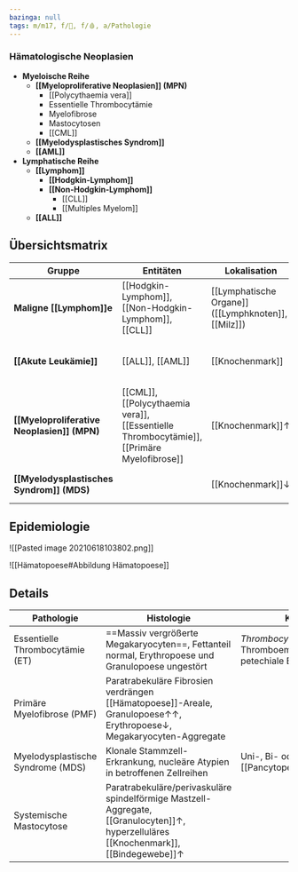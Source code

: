 ```yaml
---
bazinga: null
tags: m/m17, f/🦀, f/🩸, a/Pathologie
---
```

### Hämatologische Neoplasien 
- **Myeloische Reihe**
	- **[[Myeloproliferative Neoplasien]] (MPN)**
		- [[Polycythaemia vera]]
		- Essentielle Thrombocytämie
		- Myelofibrose
		- Mastocytosen
		- [[CML]]
	- **[[Myelodysplastisches Syndrom]]**
	- **[[AML]]**
- **Lymphatische Reihe**
	- **[[Lymphom]]**
		- **[[Hodgkin-Lymphom]]**
		- **[[Non-Hodgkin-Lymphom]]**
			- [[CLL]]
			- [[Multiples Myelom]]
	- **[[ALL]]**




## Übersichtsmatrix
Gruppe|Entitäten|Lokalisation|Reihe|Pathophysiologie|Symptome
-|-|-|-|-|-
**Maligne [[Lymphom]]e**|[[Hodgkin-Lymphom]], [[Non-Hodgkin-Lymphom]], [[CLL]]|[[Lymphatische Organe]] ([[Lymphknoten]], [[Milz]])|L|Neoplasie reifer [[Lymphocyten]]|[[B-Symptomatik]], [[Lymphadenopathie]]
**[[Akute Leukämie]]**|[[ALL]], [[AML]]|[[Knochenmark]]|L/M|Neoplasie von Vorläufer-Blasten|*Verdrängung*<br>[[Erythropoese]]→[[Anämie]]<br>[[Thrombopoese]]→[[Blutungsneigung]]<br>[[Leukopoese]]→Infektneigung
**[[Myeloproliferative Neoplasien]] (MPN)**|[[CML]], [[Polycythaemia vera]], [[Essentielle Thrombocytämie]], [[Primäre Myelofibrose]]|[[Knochenmark]]↑|M|Überproduktion (Qualität anfangs normal)|*Erhöhung*<br>[[Erythrocyten]]→Plethora<br>[[Thrombocyten]]→[[Thrombose]]<br>[[Granulocyten]]→[[Thrombose]]
**[[Myelodysplastisches Syndrom]] (MDS)**||[[Knochenmark]]↓|M|Dysfunktion (Quantität/Qualität↓ im [[Blut]])|*Verminderung*<br>[[Erythrocyten]]→[[Anämie]]<br>selten Bi-/[[Pancytopenie]]




## Epidemiologie
![[Pasted image 20210618103802.png]]

![[Hämatopoese#Abbildung Hämatopoese]]

## Details

Pathologie|Histologie|Klinik
-|-|-
Essentielle Thrombocytämie (ET)|==Massiv vergrößerte Megakaryocyten==, Fettanteil normal, Erythropoese und Granulopoese ungestört|*Thrombocytendysfunktion*: Thromboembolien und petechiale Blutungen
Primäre Myelofibrose (PMF)|Paratrabekuläre Fibrosien verdrängen [[Hämatopoese]]-Areale, Granulopoese↑↑, Erythropoese↓, Megakaryocyten-Aggregate|
Myelodysplastische Syndrome (MDS)|Klonale Stammzell-Erkrankung, nucleäre Atypien in betroffenen Zellreihen|Uni-, Bi- oder [[Pancytopenie]]
Systemische Mastocytose|Paratrabekuläre/perivaskuläre spindelförmige Mastzell-Aggregate, [[Granulocyten]]↑, hyperzelluläres [[Knochenmark]], [[Bindegewebe]]↑|